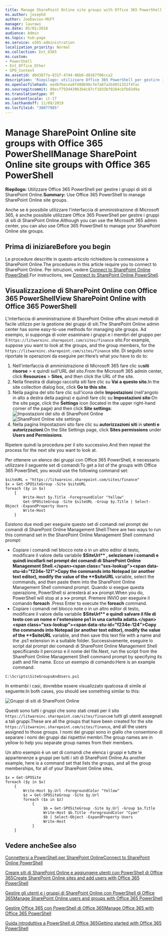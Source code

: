 ```yaml
---
title: Manage SharePoint Online site groups with Office 365 PowerShell
ms.author: josephd
author: JoeDavies-MSFT
manager: laurawi
ms.date: 05/01/2018
audience: Admin
ms.topic: hub-page
ms.service: o365-administration
localization_priority: Normal
ms.collection: Ent_O365
ms.custom:
- PowerShell
- Ent_Office_Other
- SPO_Content
ms.assetid: d0d3877a-831f-4744-96b0-d8167f06cca2
description: 'Riepilogo: utilizzare Office 365 PowerShell per gestire i gruppi di siti di SharePoint Online.'
ms.openlocfilehash: eedbfbecea0f488b96cfe7a87a2b4851352f4fac
ms.sourcegitcommit: 89ecf793443963b4c87cf1033bf0284cbfb83d9a
ms.translationtype: MT
ms.contentlocale: it-IT
ms.lasthandoff: 11/09/2019
ms.locfileid: "38077985"
---
```

# <a name="manage-sharepoint-online-site-groups-with-office-365-powershell"></a><span data-ttu-id="f234e-103">Manage SharePoint Online site groups with Office 365 PowerShell</span><span class="sxs-lookup"><span data-stu-id="f234e-103">Manage SharePoint Online site groups with Office 365 PowerShell</span></span>

 <span data-ttu-id="f234e-104">**Riepilogo:** Utilizzare Office 365 PowerShell per gestire i gruppi di siti di SharePoint Online.</span><span class="sxs-lookup"><span data-stu-id="f234e-104">**Summary:** Use Office 365 PowerShell to manage SharePoint Online site groups.</span></span>
  
<span data-ttu-id="f234e-105">Anche se è possibile utilizzare l'interfaccia di amministrazione di Microsoft 365, è anche possibile utilizzare Office 365 PowerShell per gestire i gruppi di siti di SharePoint Online.</span><span class="sxs-lookup"><span data-stu-id="f234e-105">Although you can use the Microsoft 365 admin center, you can also use Office 365 PowerShell to manage your SharePoint Online site groups.</span></span>

## <a name="before-you-begin"></a><span data-ttu-id="f234e-106">Prima di iniziare</span><span class="sxs-lookup"><span data-stu-id="f234e-106">Before you begin</span></span>

<span data-ttu-id="f234e-107">Le procedure descritte in questo articolo richiedono la connessione a SharePoint Online.</span><span class="sxs-lookup"><span data-stu-id="f234e-107">The procedures in this article require you to connect to SharePoint Online.</span></span> <span data-ttu-id="f234e-108">Per istruzioni, vedere [Connect to SharePoint Online PowerShell](https://docs.microsoft.com/powershell/sharepoint/sharepoint-online/connect-sharepoint-online?view=sharepoint-ps).</span><span class="sxs-lookup"><span data-stu-id="f234e-108">For instructions, see [Connect to SharePoint Online PowerShell](https://docs.microsoft.com/powershell/sharepoint/sharepoint-online/connect-sharepoint-online?view=sharepoint-ps).</span></span>

## <a name="view-sharepoint-online-with-office-365-powershell"></a><span data-ttu-id="f234e-109">Visualizzazione di SharePoint Online con Office 365 PowerShell</span><span class="sxs-lookup"><span data-stu-id="f234e-109">View SharePoint Online with Office 365 PowerShell</span></span>

<span data-ttu-id="f234e-110">L'interfaccia di amministrazione di SharePoint Online offre alcuni metodi di facile utilizzo per la gestione dei gruppi di siti.</span><span class="sxs-lookup"><span data-stu-id="f234e-110">The SharePoint Online admin center has some easy-to-use methods for managing site groups.</span></span> <span data-ttu-id="f234e-111">Ad esempio, si supponga di voler esaminare i gruppi e i membri del gruppo per il `https://litwareinc.sharepoint.com/sites/finance` sito.</span><span class="sxs-lookup"><span data-stu-id="f234e-111">For example, suppose you want to look at the groups, and the group members, for the `https://litwareinc.sharepoint.com/sites/finance` site.</span></span> <span data-ttu-id="f234e-112">Di seguito sono riportate le operazioni da eseguire per:</span><span class="sxs-lookup"><span data-stu-id="f234e-112">Here’s what you have to do to:</span></span>

1. <span data-ttu-id="f234e-113">Nell'interfaccia di amministrazione di Microsoft 365 fare clic su**siti** **risorse** > e quindi sull'URL del sito.</span><span class="sxs-lookup"><span data-stu-id="f234e-113">From the Microsoft 365 admin center, click **Resources** > **Sites**, and then click the URL of the site.</span></span>
2. <span data-ttu-id="f234e-114">Nella finestra di dialogo raccolta siti fare clic su **Vai a questo sito**.</span><span class="sxs-lookup"><span data-stu-id="f234e-114">In the site collection dialog box, click **Go to this site**.</span></span>
3. <span data-ttu-id="f234e-115">Nella pagina del sito fare clic sull'icona delle **Impostazioni** (nell'angolo in alto a destra della pagina) e quindi fare clic su **Impostazioni sito**:</span><span class="sxs-lookup"><span data-stu-id="f234e-115">On the site page, click the **Settings** icon (located in the upper right-hand corner of the page) and then click **Site settings**:</span></span><br/>
<span data-ttu-id="f234e-116">![Impostazioni del sito di SharePoint Online](media/spo-site-settings.png)</span><span class="sxs-lookup"><span data-stu-id="f234e-116">![SharePoint Online site settings](media/spo-site-settings.png)</span></span><br/>
4. <span data-ttu-id="f234e-117">Nella pagina Impostazioni sito fare clic su **autorizzazioni siti** in **utenti e autorizzazioni**.</span><span class="sxs-lookup"><span data-stu-id="f234e-117">On the Site Settings page, click **Sites permissions** under **Users and Permissions**.</span></span>

<span data-ttu-id="f234e-118">Ripetere quindi la procedura per il sito successivo.</span><span class="sxs-lookup"><span data-stu-id="f234e-118">And then repeat the process for the next site you want to look at.</span></span>

<span data-ttu-id="f234e-119">Per ottenere un elenco dei gruppi con Office 365 PowerShell, è necessario utilizzare il seguente set di comandi:</span><span class="sxs-lookup"><span data-stu-id="f234e-119">To get a list of the groups with Office 365 PowerShell, you would use the following command set:</span></span>

```
$siteURL = "https://litwareinc.sharepoint.com/sites/finance"
$x = Get-SPOSiteGroup -Site $siteURL
foreach ($y in $x)
    {
        Write-Host $y.Title -ForegroundColor "Yellow"
        Get-SPOSiteGroup -Site $siteURL -Group $y.Title | Select-Object -ExpandProperty Users
        Write-Host
    }
```

<span data-ttu-id="f234e-120">Esistono due modi per eseguire questo set di comandi nel prompt dei comandi di SharePoint Online Management Shell:</span><span class="sxs-lookup"><span data-stu-id="f234e-120">There are two ways to run this command set in the SharePoint Online Management Shell command prompt:</span></span>

- <span data-ttu-id="f234e-121">Copiare i comandi nel blocco note o in un altro editor di testo, modificare il valore della variabile **$SiteUrl** , selezionare i comandi e quindi incollarli nel prompt dei comandi di SharePoint Online Management Shell.</span><span class="sxs-lookup"><span data-stu-id="f234e-121">Copy the commands into Notepad (or another text editor), modify the value of the **$siteURL** variable, select the commands, and then paste them into the SharePoint Online Management Shell command prompt.</span></span> <span data-ttu-id="f234e-122">Quando si esegue questa operazione, PowerShell si arresterà al **>>** prompt.</span><span class="sxs-lookup"><span data-stu-id="f234e-122">When you do, PowerShell will stop at a **>>** prompt.</span></span> <span data-ttu-id="f234e-123">Premere INVIO per eseguire il comando **foreach** .</span><span class="sxs-lookup"><span data-stu-id="f234e-123">Press Enter to execute the **foreach** command.</span></span><br/>
- <span data-ttu-id="f234e-124">Copiare i comandi nel blocco note o in un altro editor di testo, modificare il valore della variabile **$SiteUrl** e quindi salvare il file di testo con un nome e l'estensione ps1 in una cartella adatta.</span><span class="sxs-lookup"><span data-stu-id="f234e-124">Copy the commands into Notepad (or another text editor), modify the value of the **$siteURL** variable, and then save this text file with a name and the .ps1 extension in a suitable folder.</span></span> <span data-ttu-id="f234e-125">Successivamente, eseguire lo script dal prompt dei comandi di SharePoint Online Management Shell specificando il percorso e il nome del file.</span><span class="sxs-lookup"><span data-stu-id="f234e-125">Next, run the script from the SharePoint Online Management Shell command prompt by specifying its path and file name.</span></span> <span data-ttu-id="f234e-126">Ecco un esempio di comando:</span><span class="sxs-lookup"><span data-stu-id="f234e-126">Here is an example command:</span></span>

```
C:\Scripts\SiteGroupsAndUsers.ps1
```

<span data-ttu-id="f234e-127">In entrambi i casi, dovrebbe essere visualizzato qualcosa di simile al seguente:</span><span class="sxs-lookup"><span data-stu-id="f234e-127">In both cases, you should see something similar to this:</span></span>

![Gruppi di siti di SharePoint Online](media/SPO-site-groups.png)

<span data-ttu-id="f234e-129">Questi sono tutti i gruppi che sono stati creati per il sito `https://litwareinc.sharepoint.com/sites/finance`e tutti gli utenti assegnati a tali gruppi.</span><span class="sxs-lookup"><span data-stu-id="f234e-129">These are all the groups that have been created for the site `https://litwareinc.sharepoint.com/sites/finance`, and all the users assigned to those groups.</span></span> <span data-ttu-id="f234e-130">I nomi dei gruppi sono in giallo che consentono di separare i nomi dei gruppi dai rispettivi membri.</span><span class="sxs-lookup"><span data-stu-id="f234e-130">The group names are in yellow to help you separate group names from their members.</span></span>

<span data-ttu-id="f234e-131">Un altro esempio è un set di comandi che elenca i gruppi e tutte le appartenenze a gruppi per tutti i siti di SharePoint Online.</span><span class="sxs-lookup"><span data-stu-id="f234e-131">As another example, here is a command set that lists the groups, and all the group memberships, for all of your SharePoint Online sites.</span></span>

```
$x = Get-SPOSite
foreach ($y in $x)
    {
        Write-Host $y.Url -ForegroundColor "Yellow"
        $z = Get-SPOSiteGroup -Site $y.Url
        foreach ($a in $z)
            {
                 $b = Get-SPOSiteGroup -Site $y.Url -Group $a.Title 
                 Write-Host $b.Title -ForegroundColor "Cyan"
                 $b | Select-Object -ExpandProperty Users
                 Write-Host
            }
    }
```
    
## <a name="see-also"></a><span data-ttu-id="f234e-132">Vedere anche</span><span class="sxs-lookup"><span data-stu-id="f234e-132">See also</span></span>

[<span data-ttu-id="f234e-133">Connettersi a PowerShell per SharePoint Online</span><span class="sxs-lookup"><span data-stu-id="f234e-133">Connect to SharePoint Online PowerShell</span></span>](https://docs.microsoft.com/powershell/sharepoint/sharepoint-online/connect-sharepoint-online?view=sharepoint-ps)

[<span data-ttu-id="f234e-134">Creare siti di SharePoint Online e aggiungere utenti con PowerShell di Office 365</span><span class="sxs-lookup"><span data-stu-id="f234e-134">Create SharePoint Online sites and add users with Office 365 PowerShell</span></span>](create-sharepoint-sites-and-add-users-with-powershell.md)

[<span data-ttu-id="f234e-135">Gestire gli utenti e i gruppi di SharePoint Online con PowerShell di Office 365</span><span class="sxs-lookup"><span data-stu-id="f234e-135">Manage SharePoint Online users and groups with Office 365 PowerShell</span></span>](manage-sharepoint-users-and-groups-with-powershell.md)

[<span data-ttu-id="f234e-136">Gestire Office 365 con PowerShell di Office 365</span><span class="sxs-lookup"><span data-stu-id="f234e-136">Manage Office 365 with Office 365 PowerShell</span></span>](manage-office-365-with-office-365-powershell.md)
  
[<span data-ttu-id="f234e-137">Guida introduttiva a PowerShell di Office 365</span><span class="sxs-lookup"><span data-stu-id="f234e-137">Getting started with Office 365 PowerShell</span></span>](getting-started-with-office-365-powershell.md)

